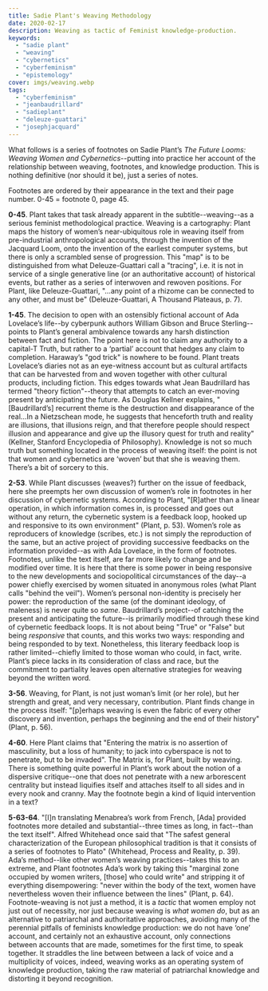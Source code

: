 ```yaml
---
title: Sadie Plant's Weaving Methodology
date: 2020-02-17
description: Weaving as tactic of Feminist knowledge-production.
keywords:
  - "sadie plant"
  - "weaving"
  - "cybernetics"
  - "cyberfeminism"
  - "epistemology"
cover: imgs/weaving.webp
tags:
  - "cyberfeminism"
  - "jeanbaudrillard"
  - "sadieplant"
  - "deleuze-guattari"
  - "josephjacquard"
---
```


What follows is a series of footnotes on Sadie Plant’s _The Future Looms: Weaving Women and Cybernetics_--putting into practice her account of the relationship between weaving, footnotes, and knowledge production. This is nothing definitive (nor should it be), just a series of notes.

Footnotes are ordered by their appearance in the text and their page number. 0-45 = footnote 0, page 45.

**0-45**. Plant takes that task already apparent in the subtitle--weaving--as a serious feminist methodological practice. Weaving is a cartography: Plant maps the history of women’s near-ubiquitous role in weaving itself from pre-industrial anthropological accounts, through the invention of the Jacquard Loom, onto the invention of the earliest computer systems, but there is only a scrambled sense of progression. This "map" is to be distinguished from what Deleuze-Guattari call a "tracing", i.e. it is not in service of a single generative line (or an authoritative account) of historical events, but rather as a series of interwoven and rewoven positions. For Plant, like Deleuze-Guattari, "…any point of a rhizome can be connected to any other, and must be" (Deleuze-Guattari, A Thousand Plateaus, p. 7).

**1-45**. The decision to open with an ostensibly fictional account of Ada Lovelace’s life--by cyberpunk authors William Gibson and Bruce Sterling--points to Plant’s general ambivalence towards any harsh distinction between fact and fiction. The point here is not to claim any authority to a capital-T Truth, but rather to a ‘partial’ account that hedges any claim to completion. Haraway’s "god trick" is nowhere to be found. Plant treats Lovelace’s diaries not as an eye-witness account but as cultural artifacts that can be harvested from and woven together with other cultural products, including fiction. This edges towards what Jean Baudrillard has termed "theory fiction"--theory that attempts to catch an ever-moving present by anticipating the future. As Douglas Kellner explains, "[Baudrillard’s] recurrent theme is the destruction and disappearance of the real…In a Nietzschean mode, he suggests that henceforth truth and reality are illusions, that illusions reign, and that therefore people should respect illusion and appearance and give up the illusory quest for truth and reality" (Kellner, Stanford Encyclopedia of Philosophy). Knowledge is not so much truth but something located in the process of weaving itself: the point is not that women and cybernetics are ‘woven’ but that she is weaving them. There’s a bit of sorcery to this.

**2-53**. While Plant discusses (weaves?) further on the issue of feedback, here she preempts her own discussion of women’s role in footnotes in her discussion of cybernetic systems. According to Plant, "[R]ather than a linear operation, in which information comes in, is processed and goes out without any return, the cybernetic system is a feedback loop, hooked up and responsive to its own environment" (Plant, p. 53). Women’s role as reproducers of knowledge (scribes, etc.) is not simply the reproduction of the same, but an active project of providing successive feedbacks on the information provided--as with Ada Lovelace, in the form of footnotes. Footnotes, unlike the text itself, are far more likely to change and be modified over time. It is here that there is some power in being responsive to the new developments and sociopolitical circumstances of the day--a power chiefly exercised by women situated in anonymous roles (what Plant calls "behind the veil"). Women’s personal non-identity is precisely her power: the reproduction of the same (of the dominant ideology, of maleness) is never quite so _same_. Baudrillard’s project--of catching the present and anticipating the future--is primarily modified through these kind of cybernetic feedback loops. It is not about being "True" or "False" but being _responsive_ that counts, and this works two ways: responding and being responded to by text. Nonetheless, this literary feedback loop is rather limited--chiefly limited to those woman who could, in fact, write. Plant’s piece lacks in its consideration of class and race, but the commitment to partiality leaves open alternative strategies for weaving beyond the written word.

**3-56**. Weaving, for Plant, is not just woman’s limit (or her role), but her strength and great, and very necessary, contribution. Plant finds change in the process itself: "[p]erhaps weaving is even the fabric of every other discovery and invention, perhaps the beginning and the end of their history" (Plant, p. 56).

**4-60**. Here Plant claims that "Entering the matrix is no assertion of masculinity, but a loss of humanity; to jack into cyberspace is not to penetrate, but to be invaded". The Matrix is, for Plant, built by weaving. There is something quite powerful in Plant’s work about the notion of a dispersive critique--one that does not penetrate with a new arborescent centrality but instead liquifies itself and attaches itself to all sides and in every nook and cranny. May the footnote begin a kind of liquid intervention in a text?

**5-63-64**. "[I]n translating Menabrea’s work from French, [Ada] provided footnotes more detailed and substantial--three times as long, in fact--than the text itself". Alfred Whitehead once said that "The safest general characterization of the European philosophical tradition is that it consists of a series of footnotes to Plato" (Whitehead, Process and Reality, p. 39). Ada’s method--like other women’s weaving practices--takes this to an extreme, and Plant footnotes Ada’s work by taking this "marginal zone occupied by women writers, [those] who could write" and stripping it of everything disempowering: "never within the body of the text, women have nevertheless woven their influence between the lines" (Plant, p. 64). Footnote-weaving is not just a method, it is a _tactic_ that women employ not just out of necessity, nor just because weaving is _what women do_, but as an alternative to patriarchal and authoritative approaches, avoiding many of the perennial pitfalls of feminists knowledge production: we do not have ‘one’ account, and certainly not an exhaustive account, only connections between accounts that are made, sometimes for the first time, to speak together. It straddles the line between between a lack of voice and a multiplicity of voices, indeed, weaving works as an operating system of knowledge production, taking the raw material of patriarchal knowledge and distorting it beyond recognition.
